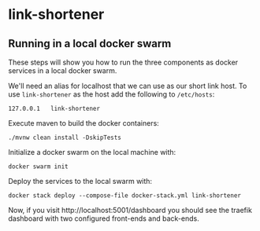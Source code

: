# link-shortener

## Running in a local docker swarm

These steps will show you how to run the three components
as docker services in a local docker swarm.

We'll need an alias for localhost that we can use as our
short link host. To use `link-shortener` as the host add 
the following to `/etc/hosts`:

```
127.0.0.1   link-shortener
```


Execute maven to build the docker containers:
```
./mvnw clean install -DskipTests
```

Initialize a docker swarm on the local machine with:
```
docker swarm init
```

Deploy the services to the local swarm with:
```
docker stack deploy --compose-file docker-stack.yml link-shortener
```

Now, if you visit http://localhost:5001/dashboard you should see the traefik
dashboard with two configured front-ends and back-ends.